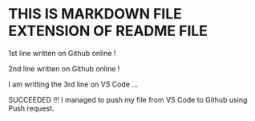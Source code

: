 # THIS IS MARKDOWN FILE EXTENSION OF README FILE

1st line written on Github online !

2nd line written on Github online !

I am writting the 3rd line on VS Code ...

SUCCEEDED !!!
I managed to push my file from VS Code to Github using Push request.
